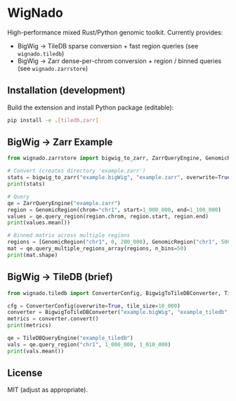 # WigNado

High-performance mixed Rust/Python genomic toolkit. Currently provides:

* BigWig -> TileDB sparse conversion + fast region queries (see `wignado.tiledb`)
* BigWig -> Zarr dense-per-chrom conversion + region / binned queries (see `wignado.zarrstore`)

## Installation (development)

Build the extension and install Python package (editable):

```bash
pip install -e .[tiledb,zarr]
```

## BigWig → Zarr Example

```python
from wignado.zarrstore import bigwig_to_zarr, ZarrQueryEngine, GenomicRegion

# Convert (creates directory 'example.zarr')
stats = bigwig_to_zarr("example.bigWig", "example.zarr", overwrite=True, chunk_size=2_000_000)
print(stats)

# Query
qe = ZarrQueryEngine("example.zarr")
region = GenomicRegion(chrom="chr1", start=1_000_000, end=1_100_000)
values = qe.query_region(region.chrom, region.start, region.end)
print(values.mean())

# Binned matrix across multiple regions
regions = [GenomicRegion("chr1", 0, 200_000), GenomicRegion("chr1", 500_000, 700_000)]
mat = qe.query_multiple_regions_array(regions, n_bins=50)
print(mat.shape)
```

## BigWig → TileDB (brief)

```python
from wignado.tiledb import ConverterConfig, BigwigToTileDBConverter, TileDBQueryEngine, GenomicRegion

cfg = ConverterConfig(overwrite=True, tile_size=10_000)
converter = BigwigToTileDBConverter("example.bigWig", "example_tiledb", config=cfg)
metrics = converter.convert()
print(metrics)

qe = TileDBQueryEngine("example_tiledb")
vals = qe.query_region("chr1", 1_000_000, 1_010_000)
print(vals.mean())
```

## License

MIT (adjust as appropriate).
